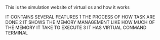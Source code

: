 This is the simulation website of virtual os and how it works

IT CONTAINS SEVERAL FEATURES
1 THE PROCESS OF HOW TASK ARE DONE
2 IT SHOWS THE MEMORY MANAGEMENT LIKE HOW MUCH OF THE MEMORY IT TAKE TO EXECUTE
3 IT HAS VIRTUAL CONMAND TERMINAL
